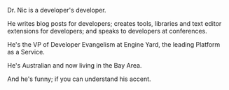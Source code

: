Dr. Nic is a developer's developer.

He writes blog posts for developers; creates tools, libraries
and text editor extensions for developers; and speaks to
developers at conferences.

He's the VP of Developer Evangelism at Engine Yard, the
leading Platform as a Service.

He's Australian and now living in the Bay Area.

And he's funny; if you can understand his accent.

